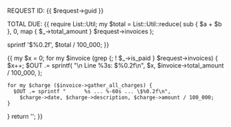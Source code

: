 REQUEST ID: {{ $request->guid }}

TOTAL DUE:  {{
  require List::Util;
  my $total = List::Util::reduce(
    sub { $a + $b },
    0, map { $_->total_amount } $request->invoices
  );

  sprintf '$%0.2f', $total / 100_000;
}}

{{
  my $x = 0;
  for my $invoice (grep {; ! $_->is_paid } $request->invoices) {
    $x++;
    $OUT .= sprintf(
      "\n    Line %3s: \$%0.2f\n",
      $x,
      $invoice->total_amount / 100_000,
    );

    for my $charge ($invoice->gather_all_charges) {
      $OUT .= sprintf "      %s ... %-60s ... \$%0.2f\n",
        $charge->date, $charge->description, $charge->amount / 100_000;
    }
  }
  return '';
}}
